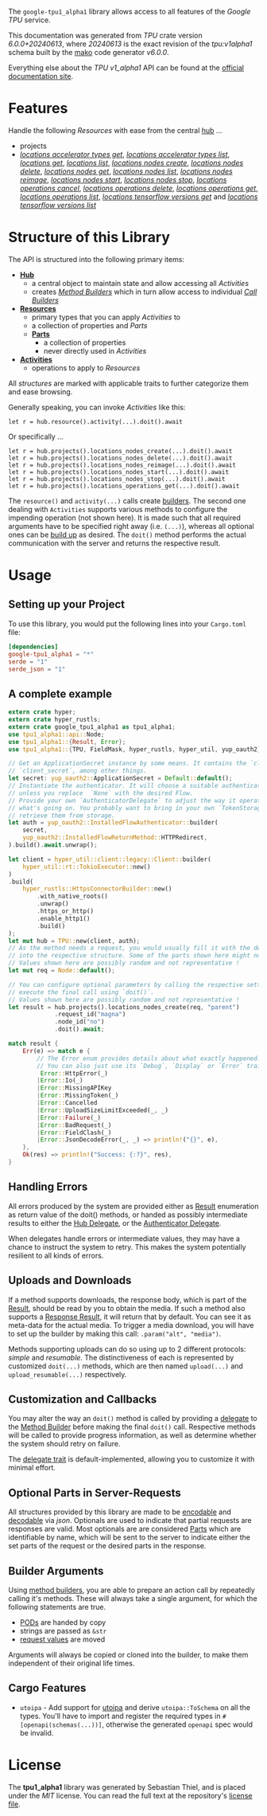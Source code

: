 <!---
DO NOT EDIT !
This file was generated automatically from 'src/generator/templates/api/README.md.mako'
DO NOT EDIT !
-->
The `google-tpu1_alpha1` library allows access to all features of the *Google TPU* service.

This documentation was generated from *TPU* crate version *6.0.0+20240613*, where *20240613* is the exact revision of the *tpu:v1alpha1* schema built by the [mako](http://www.makotemplates.org/) code generator *v6.0.0*.

Everything else about the *TPU* *v1_alpha1* API can be found at the
[official documentation site](https://cloud.google.com/tpu/).
# Features

Handle the following *Resources* with ease from the central [hub](https://docs.rs/google-tpu1_alpha1/6.0.0+20240613/google_tpu1_alpha1/TPU) ...

* projects
 * [*locations accelerator types get*](https://docs.rs/google-tpu1_alpha1/6.0.0+20240613/google_tpu1_alpha1/api::ProjectLocationAcceleratorTypeGetCall), [*locations accelerator types list*](https://docs.rs/google-tpu1_alpha1/6.0.0+20240613/google_tpu1_alpha1/api::ProjectLocationAcceleratorTypeListCall), [*locations get*](https://docs.rs/google-tpu1_alpha1/6.0.0+20240613/google_tpu1_alpha1/api::ProjectLocationGetCall), [*locations list*](https://docs.rs/google-tpu1_alpha1/6.0.0+20240613/google_tpu1_alpha1/api::ProjectLocationListCall), [*locations nodes create*](https://docs.rs/google-tpu1_alpha1/6.0.0+20240613/google_tpu1_alpha1/api::ProjectLocationNodeCreateCall), [*locations nodes delete*](https://docs.rs/google-tpu1_alpha1/6.0.0+20240613/google_tpu1_alpha1/api::ProjectLocationNodeDeleteCall), [*locations nodes get*](https://docs.rs/google-tpu1_alpha1/6.0.0+20240613/google_tpu1_alpha1/api::ProjectLocationNodeGetCall), [*locations nodes list*](https://docs.rs/google-tpu1_alpha1/6.0.0+20240613/google_tpu1_alpha1/api::ProjectLocationNodeListCall), [*locations nodes reimage*](https://docs.rs/google-tpu1_alpha1/6.0.0+20240613/google_tpu1_alpha1/api::ProjectLocationNodeReimageCall), [*locations nodes start*](https://docs.rs/google-tpu1_alpha1/6.0.0+20240613/google_tpu1_alpha1/api::ProjectLocationNodeStartCall), [*locations nodes stop*](https://docs.rs/google-tpu1_alpha1/6.0.0+20240613/google_tpu1_alpha1/api::ProjectLocationNodeStopCall), [*locations operations cancel*](https://docs.rs/google-tpu1_alpha1/6.0.0+20240613/google_tpu1_alpha1/api::ProjectLocationOperationCancelCall), [*locations operations delete*](https://docs.rs/google-tpu1_alpha1/6.0.0+20240613/google_tpu1_alpha1/api::ProjectLocationOperationDeleteCall), [*locations operations get*](https://docs.rs/google-tpu1_alpha1/6.0.0+20240613/google_tpu1_alpha1/api::ProjectLocationOperationGetCall), [*locations operations list*](https://docs.rs/google-tpu1_alpha1/6.0.0+20240613/google_tpu1_alpha1/api::ProjectLocationOperationListCall), [*locations tensorflow versions get*](https://docs.rs/google-tpu1_alpha1/6.0.0+20240613/google_tpu1_alpha1/api::ProjectLocationTensorflowVersionGetCall) and [*locations tensorflow versions list*](https://docs.rs/google-tpu1_alpha1/6.0.0+20240613/google_tpu1_alpha1/api::ProjectLocationTensorflowVersionListCall)




# Structure of this Library

The API is structured into the following primary items:

* **[Hub](https://docs.rs/google-tpu1_alpha1/6.0.0+20240613/google_tpu1_alpha1/TPU)**
    * a central object to maintain state and allow accessing all *Activities*
    * creates [*Method Builders*](https://docs.rs/google-tpu1_alpha1/6.0.0+20240613/google_tpu1_alpha1/common::MethodsBuilder) which in turn
      allow access to individual [*Call Builders*](https://docs.rs/google-tpu1_alpha1/6.0.0+20240613/google_tpu1_alpha1/common::CallBuilder)
* **[Resources](https://docs.rs/google-tpu1_alpha1/6.0.0+20240613/google_tpu1_alpha1/common::Resource)**
    * primary types that you can apply *Activities* to
    * a collection of properties and *Parts*
    * **[Parts](https://docs.rs/google-tpu1_alpha1/6.0.0+20240613/google_tpu1_alpha1/common::Part)**
        * a collection of properties
        * never directly used in *Activities*
* **[Activities](https://docs.rs/google-tpu1_alpha1/6.0.0+20240613/google_tpu1_alpha1/common::CallBuilder)**
    * operations to apply to *Resources*

All *structures* are marked with applicable traits to further categorize them and ease browsing.

Generally speaking, you can invoke *Activities* like this:

```Rust,ignore
let r = hub.resource().activity(...).doit().await
```

Or specifically ...

```ignore
let r = hub.projects().locations_nodes_create(...).doit().await
let r = hub.projects().locations_nodes_delete(...).doit().await
let r = hub.projects().locations_nodes_reimage(...).doit().await
let r = hub.projects().locations_nodes_start(...).doit().await
let r = hub.projects().locations_nodes_stop(...).doit().await
let r = hub.projects().locations_operations_get(...).doit().await
```

The `resource()` and `activity(...)` calls create [builders][builder-pattern]. The second one dealing with `Activities`
supports various methods to configure the impending operation (not shown here). It is made such that all required arguments have to be
specified right away (i.e. `(...)`), whereas all optional ones can be [build up][builder-pattern] as desired.
The `doit()` method performs the actual communication with the server and returns the respective result.

# Usage

## Setting up your Project

To use this library, you would put the following lines into your `Cargo.toml` file:

```toml
[dependencies]
google-tpu1_alpha1 = "*"
serde = "1"
serde_json = "1"
```

## A complete example

```Rust
extern crate hyper;
extern crate hyper_rustls;
extern crate google_tpu1_alpha1 as tpu1_alpha1;
use tpu1_alpha1::api::Node;
use tpu1_alpha1::{Result, Error};
use tpu1_alpha1::{TPU, FieldMask, hyper_rustls, hyper_util, yup_oauth2};

// Get an ApplicationSecret instance by some means. It contains the `client_id` and
// `client_secret`, among other things.
let secret: yup_oauth2::ApplicationSecret = Default::default();
// Instantiate the authenticator. It will choose a suitable authentication flow for you,
// unless you replace  `None` with the desired Flow.
// Provide your own `AuthenticatorDelegate` to adjust the way it operates and get feedback about
// what's going on. You probably want to bring in your own `TokenStorage` to persist tokens and
// retrieve them from storage.
let auth = yup_oauth2::InstalledFlowAuthenticator::builder(
    secret,
    yup_oauth2::InstalledFlowReturnMethod::HTTPRedirect,
).build().await.unwrap();

let client = hyper_util::client::legacy::Client::builder(
    hyper_util::rt::TokioExecutor::new()
)
.build(
    hyper_rustls::HttpsConnectorBuilder::new()
        .with_native_roots()
        .unwrap()
        .https_or_http()
        .enable_http1()
        .build()
);
let mut hub = TPU::new(client, auth);
// As the method needs a request, you would usually fill it with the desired information
// into the respective structure. Some of the parts shown here might not be applicable !
// Values shown here are possibly random and not representative !
let mut req = Node::default();

// You can configure optional parameters by calling the respective setters at will, and
// execute the final call using `doit()`.
// Values shown here are possibly random and not representative !
let result = hub.projects().locations_nodes_create(req, "parent")
             .request_id("magna")
             .node_id("no")
             .doit().await;

match result {
    Err(e) => match e {
        // The Error enum provides details about what exactly happened.
        // You can also just use its `Debug`, `Display` or `Error` traits
         Error::HttpError(_)
        |Error::Io(_)
        |Error::MissingAPIKey
        |Error::MissingToken(_)
        |Error::Cancelled
        |Error::UploadSizeLimitExceeded(_, _)
        |Error::Failure(_)
        |Error::BadRequest(_)
        |Error::FieldClash(_)
        |Error::JsonDecodeError(_, _) => println!("{}", e),
    },
    Ok(res) => println!("Success: {:?}", res),
}

```
## Handling Errors

All errors produced by the system are provided either as [Result](https://docs.rs/google-tpu1_alpha1/6.0.0+20240613/google_tpu1_alpha1/common::Result) enumeration as return value of
the doit() methods, or handed as possibly intermediate results to either the
[Hub Delegate](https://docs.rs/google-tpu1_alpha1/6.0.0+20240613/google_tpu1_alpha1/common::Delegate), or the [Authenticator Delegate](https://docs.rs/yup-oauth2/*/yup_oauth2/trait.AuthenticatorDelegate.html).

When delegates handle errors or intermediate values, they may have a chance to instruct the system to retry. This
makes the system potentially resilient to all kinds of errors.

## Uploads and Downloads
If a method supports downloads, the response body, which is part of the [Result](https://docs.rs/google-tpu1_alpha1/6.0.0+20240613/google_tpu1_alpha1/common::Result), should be
read by you to obtain the media.
If such a method also supports a [Response Result](https://docs.rs/google-tpu1_alpha1/6.0.0+20240613/google_tpu1_alpha1/common::ResponseResult), it will return that by default.
You can see it as meta-data for the actual media. To trigger a media download, you will have to set up the builder by making
this call: `.param("alt", "media")`.

Methods supporting uploads can do so using up to 2 different protocols:
*simple* and *resumable*. The distinctiveness of each is represented by customized
`doit(...)` methods, which are then named `upload(...)` and `upload_resumable(...)` respectively.

## Customization and Callbacks

You may alter the way an `doit()` method is called by providing a [delegate](https://docs.rs/google-tpu1_alpha1/6.0.0+20240613/google_tpu1_alpha1/common::Delegate) to the
[Method Builder](https://docs.rs/google-tpu1_alpha1/6.0.0+20240613/google_tpu1_alpha1/common::CallBuilder) before making the final `doit()` call.
Respective methods will be called to provide progress information, as well as determine whether the system should
retry on failure.

The [delegate trait](https://docs.rs/google-tpu1_alpha1/6.0.0+20240613/google_tpu1_alpha1/common::Delegate) is default-implemented, allowing you to customize it with minimal effort.

## Optional Parts in Server-Requests

All structures provided by this library are made to be [encodable](https://docs.rs/google-tpu1_alpha1/6.0.0+20240613/google_tpu1_alpha1/common::RequestValue) and
[decodable](https://docs.rs/google-tpu1_alpha1/6.0.0+20240613/google_tpu1_alpha1/common::ResponseResult) via *json*. Optionals are used to indicate that partial requests are responses
are valid.
Most optionals are are considered [Parts](https://docs.rs/google-tpu1_alpha1/6.0.0+20240613/google_tpu1_alpha1/common::Part) which are identifiable by name, which will be sent to
the server to indicate either the set parts of the request or the desired parts in the response.

## Builder Arguments

Using [method builders](https://docs.rs/google-tpu1_alpha1/6.0.0+20240613/google_tpu1_alpha1/common::CallBuilder), you are able to prepare an action call by repeatedly calling it's methods.
These will always take a single argument, for which the following statements are true.

* [PODs][wiki-pod] are handed by copy
* strings are passed as `&str`
* [request values](https://docs.rs/google-tpu1_alpha1/6.0.0+20240613/google_tpu1_alpha1/common::RequestValue) are moved

Arguments will always be copied or cloned into the builder, to make them independent of their original life times.

[wiki-pod]: http://en.wikipedia.org/wiki/Plain_old_data_structure
[builder-pattern]: http://en.wikipedia.org/wiki/Builder_pattern
[google-go-api]: https://github.com/google/google-api-go-client

## Cargo Features

* `utoipa` - Add support for [utoipa](https://crates.io/crates/utoipa) and derive `utoipa::ToSchema` on all
the types. You'll have to import and register the required types in `#[openapi(schemas(...))]`, otherwise the
generated `openapi` spec would be invalid.


# License
The **tpu1_alpha1** library was generated by Sebastian Thiel, and is placed
under the *MIT* license.
You can read the full text at the repository's [license file][repo-license].

[repo-license]: https://github.com/Byron/google-apis-rsblob/main/LICENSE.md

